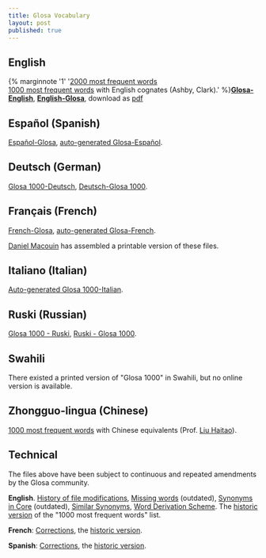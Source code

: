 ```yaml
---
title: Glosa Vocabulary
layout: post
published: true
---
```



	

## English

{% marginnote '1' '[2000 most frequent words](coglen)<br>[1000 most frequent words](centra) with English cognates (Ashby, Clark).' %}[**Glosa-English**](glen), [**English-Glosa**](engl), download as [pdf](gid.pdf)

## Español (Spanish)

[Español-Glosa](esgl1k.htm), [auto-generated Glosa-Español](gl1kes.htm).

## Deutsch (German)

[Glosa 1000-Deutsch](gldt.htm), [Deutsch-Glosa 1000](dtgl.htm).

## Français (French)

[French-Glosa](frgl1k.htm), [auto-generated Glosa-French](gl1kfr.htm).

[Daniel Macouin](http://danielmacouin.chez-alice.fr/) has assembled a printable version of these files.

## Italiano (Italian)

[Auto-generated Glosa 1000-Italian](gmcoglit.htm).

## Ruski (Russian)

[Glosa 1000 - Ruski](gl1kru.htm), [Ruski - Glosa 1000](rugl1k.htm).

## Swahili

There existed a printed version of "Glosa 1000" in Swahili, but no online version is available.

## Zhongguo-lingua (Chinese)

[1000 most frequent words](glch) with Chinese equivalents (Prof. [Liu Haitao](http://htliu.nease.net/glosa.html)).

## Technical

The files above have been subject to continuous and repeated amendments by the Glosa community.

**English**. [History of file modifications](gidhist.htm), [Missing words](gidmiss.htm) (outdated), [Synonyms in Core](cosyn.htm) (outdated), [Similar Synonyms](simsyn/simsyn.htm), [Word Derivation Scheme](gwds.htm). The [historic version](centrao.htm) of the "1000 most frequent words" list.

**French**:	[Corrections](frglcorr.htm), the [historic version](frgl1ko.htm).

**Spanish**: [Corrections](esglcorr.htm), the [historic version](esgl1ko.htm).
